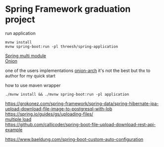 # Spring Framework graduation project

run application
```
mvnw install
mvnw spring-boot:run -pl threesh/spring-application
```

[Spring multi module](https://spring.io/guides/gs/multi-module/) <br>
[Onion](https://dzone.com/articles/onion-architecture-is-interesting)

one of the users implementations
[onion-arch](https://github.com/splaw88/onion-architecture)
it's not the best but thx to author for my quick start

how to use maven wrapper
```
./mvnw install && ./mvnw spring-boot:run -pl application
```

https://grokonez.com/spring-framework/spring-data/spring-hibernate-jpa-upload-download-file-image-to-postgresql-with-lob <br>
https://spring.io/guides/gs/uploading-files/ <br>
[multiple load](https://www.callicoder.com/spring-boot-file-upload-download-rest-api-example) <br>
https://github.com/callicoder/spring-boot-file-upload-download-rest-api-example 

https://www.baeldung.com/spring-boot-custom-auto-configuration
